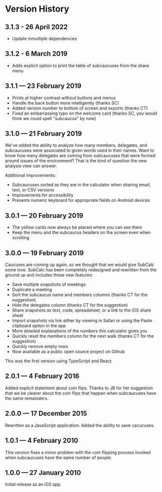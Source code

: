 #  Version History

## 3.1.3 - 26 April 2022

* Update mmultiple dependencies

## 3.1.2 - 6 March 2019

* Adds explicit option to print the table of subcaucuses from the share menu
  
## 3.1.1 — 23 February 2019

* Prints at higher contrast without buttons and menus
* Handle the back button more intelligently (thanks SC)
* Added version number to bottom of screen and exports (thanks CT)
* Fixed an embarrassing typo on the welcome card (thanks SC, you would think we could spell "subcaucus" by now)

## 3.1.0 — 21 February 2019

We've added the ability to analyze how many members, delegates, and subcaucuses were associated to given words used in their names. Want to know how many delegates are coming from subcaucuses that were formed around issues of the environment? That is the kind of question the new analysis view can answer.

Additional improvements:
* Subcaucuses sorted as they are in the calculator when sharing email, text, or CSV versions
* Improvements for accessibility
* Presents numeric keyboard for appropriate fields on Android devices

## 3.0.1 — 20 February 2019

* The yellow cards now always be placed where you can see them
* Keep the menu and the subcaucus headers on the screen even when scrolling

## 3.0.0 — 19 February 2019

Caucuses are coming up again, so we thought that we would give SubCalc some love. SubCalc has been completely redesigned and rewritten from the ground up and includes these new features:

* Save multiple snapshots of meetings
* Duplicate a meeting
* Sort the subcaucus name and members columns (thanks CT for the suggestion)
* Hide the delegates column (thanks CT for the suggestion)
* Share snapshots as text, code, spreadsheet, or a link to the iOS share sheet
* Import snapshots via link either by viewing in Safari or using the Paste clipboard option in the app
* More detailed explanations of the numbers this calculator gives you
* Quickly reset the members column for the next walk (thanks CT for the suggestion)
* Quickly remove empty rows
* Now available as a public open source project on Github

This was the first version using TypeScript and React.

## 2.0.1 — 4 February 2016

Added explicit statement about coin flips. Thanks to JB for her suggestion that we be clearer about the coin flips that happen when subcaucuses have the same remainders.

## 2.0.0 — 17 December 2015

Rewritten as a JavaScript application. Added the ability to save cacucuses.

## 1.0.1 — 4 February 2010

This version fixes a minor problem with the coin flipping process invoked when subcaucuses have the same number of people.

## 1.0.0 — 27 January 2010

Initial release as an iOS app.